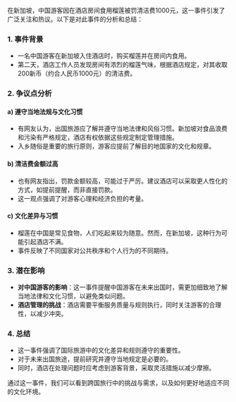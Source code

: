 在新加坡，中国游客因在酒店房间食用榴莲被罚清洁费1000元，这一事件引发了广泛关注和热议。以下是对此事件的分析和总结：

### 1. **事件背景**
   - 一名中国游客在新加坡入住酒店时，购买榴莲并在房间内食用。
   - 第二天，酒店工作人员发现房间有浓烈的榴莲气味，根据酒店规定，对其收取200新币（约合人民币1000元）的清洁费。

### 2. **争议点分析**
#### a) **遵守当地法规与文化习惯**
   - 有网友认为，出国旅游应了解并遵守当地法律和风俗习惯。新加坡对食品浪费和污染有严格规定，酒店有权依据这些规定制定管理措施。
   - 入乡随俗是重要的旅行原则，游客应提前了解目的地国家的文化和规章。

#### b) **清洁费金额过高**
   - 也有网友指出，罚款金额较高，可能过于严厉。建议酒店可以采取更人性化的方式，如提前提醒，而非直接罚款。
   - 这一观点强调了对游客心理和经济负担的考量。

#### c) **文化差异与习惯**
   - 榴莲在中国是常见食物，人们吃起来较为随意。然而，在新加坡，这种行为可能引起酒店不满。
   - 事件反映了不同国家对公共秩序和个人行为的不同期待。

### 3. **潜在影响**
   - **对中国游客的影响**：这一事件提醒中国游客在未来出国时，需更加细致地了解当地法律和文化习惯，以避免类似问题。
   - **酒店管理的挑战**：酒店需要平衡服务质量与规则执行，同时关注游客的合理性，以减少冲突。

### 4. **总结**
   - 这一事件强调了国际旅游中的文化差异和规则遵守的重要性。
   - 对于未来出国旅途，提前研究并遵守当地规定是必要的。
   - 同时，酒店在处理问题时应考虑到游客背景，采取灵活措施以减少摩擦。

通过这一事件，我们可以看到跨国旅行中的挑战与需求，以及如何更好地适应不同的文化环境。